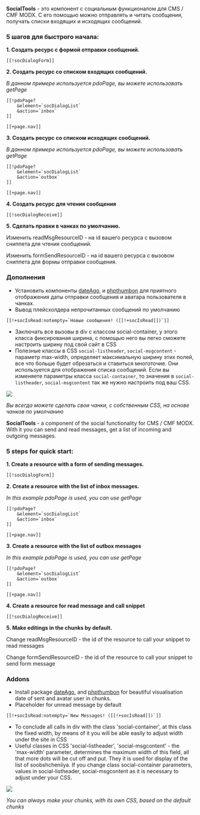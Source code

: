 **SocialTools** -  это компонент с социальным функционалом для CMS / CMF MODX.
С его помощью можно отправлять и читать сообщения, получать списки входящих и исходящих сообщений.

### 5 шагов для быстрого начала:

**1. Создать ресурс с формой отправки сообщений.**

```
[[!socDialogForm]]
```
**2. Создать ресурс со списком входящих сообщений.**

*В данном примере используется pdoPage, вы можете использовать getPage*

```
[[!pdoPage?
	&element=`socDialogList`
	&action=`inbox`
]]

[[+page.nav]]
```

**3. Создать ресурс со списком исходящих сообщений.**

*В данном примере используется pdoPage, вы можете использовать getPage*

```
[[!pdoPage?
	&element=`socDialogList`
	&action=`outbox`
]]

[[+page.nav]]
```

**4. Создать ресурс для чтения сообщения**

```
[[!socDialogReceive]]
```

**5. Сделать правки в чанках по умолчанию.**

Изменить readMsgResourceID - на id вашего ресурса с вызовом сниппета для чтения сообщений.

Изменить formSendResourceID - на id вашего ресурса с вызовом сниппета для формы отправки сообщения.

### Дополнения

* Установить компоненты [dateAgo][0], и [phpthumbon][1] для приятного отображения даты отправки сообщения и аватара пользователя в чанках.
* Вывод плейсхолдера непрочитанных сообщений по умолчанию
```
[[!+socIsRead:notempty=`Новые сообщения! ([[!+socIsRead]])`]]
```
* Заключать все вызовы в div с классом social-container, у этого класса фиксированая ширина, с помощью него вы легко сможете настроить ширину под свой сайт в CSS
* Полезные классы в CSS `social-listheader`, `social-msgcontent` - параметр max-width, определяет максимальную ширину этих полей, все что больше будет обрезаться и ставиться многоточие.
Они используется для отображения списка сообщений.
Если вы изменяете параметры класса `social-container`, то значения в `social-listheader`, `social-msgcontent` так же нужно настроить под ваш CSS.

[![](http://file.modx.pro/files/c/2/c/c2ca21272e774ac13d6c9d7bcaaa9bc1s.jpg)](http://file.modx.pro/files/c/2/c/c2ca21272e774ac13d6c9d7bcaaa9bc1.jpg)

*Вы всегда можете сделать свои чанки, с собственным CSS, на основе чанков по умолчанию*




**SocialTools** - a component of the social functionality for CMS / CMF MODX.
With it you can send and read messages, get a list of incoming and outgoing messages.

### 5 steps for quick start:

**1. Create a resource with a form of sending messages.**

```
[[!socDialogForm]]
```
**2. Create a resource with the list of inbox messages.**

*In this example pdoPage is used, you can use getPage*

```
[[!pdoPage?
	&element=`socDialogList`
	&action=`inbox`
]]

[[+page.nav]]
```

**3. Create a resource with the list of outbox messages**

*In this example pdoPage is used, you can use getPage*

```
[[!pdoPage?
	&element=`socDialogList`
	&action=`outbox`
]]

[[+page.nav]]
```

**4. Create a resource for read message and call snippet**

```
[[!socDialogReceive]]
```

**5. Make editings in the chunks by default.**

Change readMsgResourceID - the id of the resource to call your snippet to read messages

Change formSendResourceID - the id of the resource to call your snippet to send form message

### Addons

* Install package [dateAgo][0], and [phpthumbon][1] for beautiful visualisation date of sent and avatar user in chunks.
* Placeholder for unread message by default
```
[[!+socIsRead:notempty=`New Messages! ([[!+socIsRead]])`]]
```
* To conclude all calls in div with the class 'social-container', at this class the fixed width, by means of it you will be able easily to adjust width under the site in CSS
* Useful classes in CSS 'social-listheader', 'social-msgcontent' - the 'max-width' parameter, determines the maximum width of this field, all that more dots will be cut off and put. They it is used for display of the list of soobshcheniiya. If you change class social-container parameters, values in social-listheader, social-msgcontent as it is necessary to adjust under your CSS.

[![](http://file.modx.pro/files/c/2/c/c2ca21272e774ac13d6c9d7bcaaa9bc1s.jpg)](http://file.modx.pro/files/c/2/c/c2ca21272e774ac13d6c9d7bcaaa9bc1.jpg)

*You can always make your chunks, with its own CSS, based on the default chunks*


[0]: http://store.simpledream.ru/dateago
[1]: http://modx.com/extras/package/phpthumbon

[0]: http://store.simpledream.ru/dateago
[1]: http://modx.com/extras/package/phpthumbon
